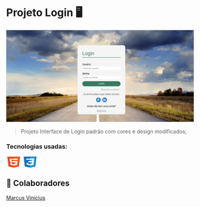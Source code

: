 # Projeto Login 🖥️

<img src="./assets/project-print.png">



> Projeto Interface de Login padrão com cores e design modificados;

### Tecnologias usadas:
 <img align="center" alt="Marcus-HTML" height="30" width="40" src="https://raw.githubusercontent.com/devicons/devicon/master/icons/html5/html5-original.svg">
   <img align="center" alt="Marcus-CSS" height="30" width="40" src="https://raw.githubusercontent.com/devicons/devicon/master/icons/css3/css3-original.svg">
   



## 🤝 Colaboradores

<a href="https://www.linkedin.com/in/marcusviniciusbeghelisantos/" target="_blank">Marcus Vinícius</a>





